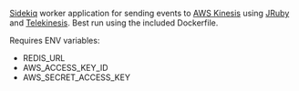 [Sidekiq](http://sidekiq.org/) worker application for sending events to  [AWS Kinesis](https://aws.amazon.com/kinesis/) using [JRuby](http://jruby.org/) and [Telekinesis](https://github.com/kickstarter/telekinesis). Best run using the included Dockerfile.

Requires ENV variables:
- REDIS_URL
- AWS_ACCESS_KEY_ID
- AWS_SECRET_ACCESS_KEY


